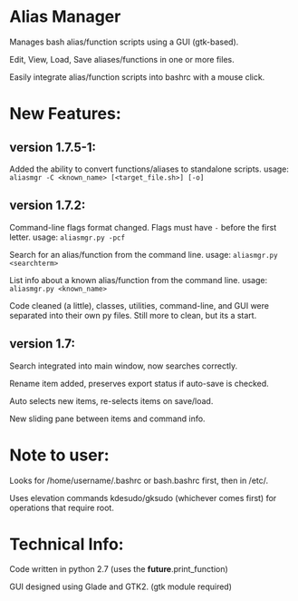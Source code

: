 Alias Manager
=============

Manages bash alias/function scripts using a GUI (gtk-based).

Edit, View, Load, Save aliases/functions in one or more files.

Easily integrate alias/function scripts into bashrc with a mouse click.


New Features:
=============

version 1.7.5-1:
----------------

Added the ability to convert functions/aliases to standalone scripts.
    usage: `aliasmgr -C <known_name> [<target_file.sh>] [-o]`


version 1.7.2:
--------------

Command-line flags format changed. Flags must have `-` before the first letter.
    usage: `aliasmgr.py -pcf`

Search for an alias/function from the command line.
    usage: `aliasmgr.py <searchterm>`

List info about a known alias/function from the command line.
    usage: `aliasmgr.py <known_name>`

Code cleaned (a little), classes, utilities, command-line, and GUI were separated
into their own py files. Still more to clean, but its a start.


version 1.7:
------------

Search integrated into main window, now searches correctly.

Rename item added, preserves export status if auto-save is checked.

Auto selects new items, re-selects items on save/load.

New sliding pane between items and command info.

Note to user:
=============
Looks for /home/username/.bashrc or bash.bashrc first, then in /etc/.

Uses elevation commands kdesudo/gksudo (whichever comes first) for operations that
 require root.


Technical Info:
===============

Code written in python 2.7 (uses the __future__.print_function)

GUI designed using Glade and GTK2. (gtk module required)



